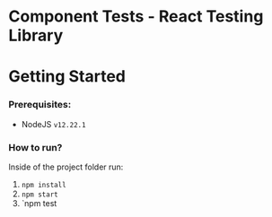 # Component Tests - React Testing Library

# Getting Started

### Prerequisites:
 - NodeJS `v12.22.1`

### How to run?

Inside of the project folder run:

 1. `npm install`
 1. `npm start`
 1. `npm test
